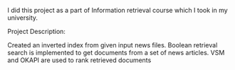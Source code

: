 I did this project as a part of Information retrieval course which I took in my university.

Project Description:

Created an inverted index from given input news files. Boolean retrieval search is implemented to get documents
from a set of news articles. VSM and OKAPI are used to rank retrieved documents

